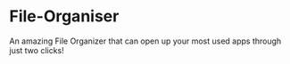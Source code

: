 # File-Organiser
An amazing File Organizer that can open up your most used apps through just two clicks!
